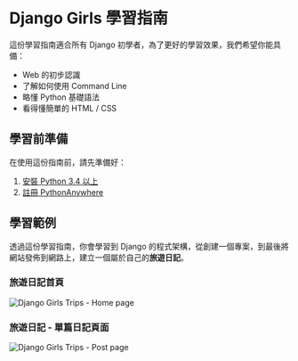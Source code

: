 # Django Girls 學習指南


這份學習指南適合所有 Django 初學者，為了更好的學習效果，我們希望你能具備：
- Web 的初步認識
- 了解如何使用 Command Line
- 略懂 Python 基礎語法
- 看得懂簡單的 HTML / CSS


## 學習前準備
在使用這份指南前，請先準備好：

1. [安裝 Python 3.4 以上](http://djangogirlstaipei.herokuapp.com/tutorials/installation/)
2. [註冊 PythonAnywhere](https://www.pythonanywhere.com/)


## 學習範例

透過這份學習指南，你會學習到 Django 的程式架構，從創建一個專案，到最後將網站發佈到網路上，建立一個屬於自己的**旅遊日記**。

### 旅遊日記首頁

![Django Girls Trips - Home page](./images/djangogirlstrips-home.png)

### 旅遊日記 - 單篇日記頁面

![Django Girls Trips - Post page](./images/djangogirlstrips-post.png)
